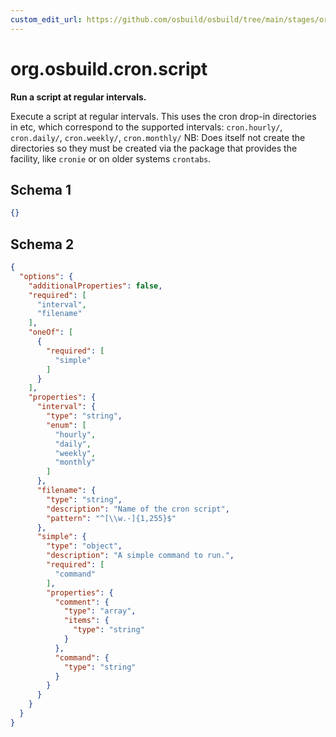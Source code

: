 ```yaml
---
custom_edit_url: https://github.com/osbuild/osbuild/tree/main/stages/org.osbuild.cron.script.meta.json
---
```

# org.osbuild.cron.script
<!--
[//]: # ( DO NOT MODIFY THIS FILE! )
[//]: # ( This content is generated by `scripts/pull_osbuild_modules.py` )
[//]: # ( Rather change the source of this: https://github.com/osbuild/osbuild/tree/main/stages/org.osbuild.cron.script.meta.json )
-->

**Run a script at regular intervals.**

Execute a script at regular intervals. This uses the cron drop-in
directories in etc, which correspond to the supported intervals:
  `cron.hourly/`, `cron.daily/`, `cron.weekly/`, `cron.monthly/`
NB: Does itself not create the directories so they must be created
via the package that provides the facility, like `cronie` or on
older systems `crontabs`.

## Schema 1

```json
{}
```

## Schema 2

```json
{
  "options": {
    "additionalProperties": false,
    "required": [
      "interval",
      "filename"
    ],
    "oneOf": [
      {
        "required": [
          "simple"
        ]
      }
    ],
    "properties": {
      "interval": {
        "type": "string",
        "enum": [
          "hourly",
          "daily",
          "weekly",
          "monthly"
        ]
      },
      "filename": {
        "type": "string",
        "description": "Name of the cron script",
        "pattern": "^[\\w.-]{1,255}$"
      },
      "simple": {
        "type": "object",
        "description": "A simple command to run.",
        "required": [
          "command"
        ],
        "properties": {
          "comment": {
            "type": "array",
            "items": {
              "type": "string"
            }
          },
          "command": {
            "type": "string"
          }
        }
      }
    }
  }
}
```

